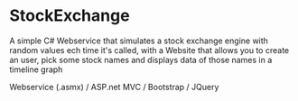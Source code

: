 # StockExchange
A simple C# Webservice that simulates a stock exchange engine with random values ech time it's called, with a Website that allows you to create an user, pick some stock names and displays data of those names in a timeline graph

Webservice (.asmx) / ASP.net MVC / Bootstrap / JQuery
